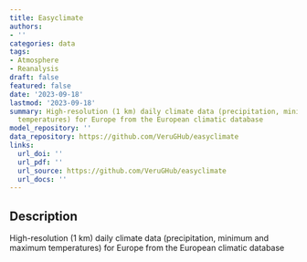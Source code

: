 ```yaml
---
title: Easyclimate
authors:
- ''
categories: data
tags:
- Atmosphere
- Reanalysis
draft: false
featured: false
date: '2023-09-18'
lastmod: '2023-09-18'
summary: High-resolution (1 km) daily climate data (precipitation, minimum and maximum
  temperatures) for Europe from the European climatic database
model_repository: ''
data_repository: https://github.com/VeruGHub/easyclimate
links:
  url_doi: ''
  url_pdf: ''
  url_source: https://github.com/VeruGHub/easyclimate
  url_docs: ''
---
```


## Description

High-resolution (1 km) daily climate data (precipitation, minimum and maximum temperatures) for Europe from the European climatic database

